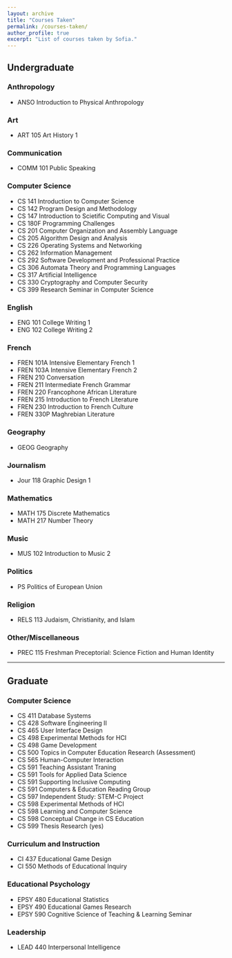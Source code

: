 ```yaml
---
layout: archive
title: "Courses Taken"
permalink: /courses-taken/
author_profile: true
excerpt: "List of courses taken by Sofia."
---
```



## Undergraduate

### Anthropology
* ANSO Introduction to Physical Anthropology

### Art
* ART 105 Art History 1

### Communication
* COMM 101 Public Speaking

### Computer Science
* CS 141 Introduction to Computer Science 
* CS 142 Program Design and Methodology 
* CS 147 Introduction to Scietific Computing and Visual 
* CS 180F Programming Challenges 
* CS 201 Computer Organization and Assembly Language
* CS 205 Algorithm Design and Analysis 
* CS 226 Operating Systems and Networking
* CS 262 Information Management
* CS 292 Software Development and Professional Practice
* CS 306 Automata Theory and Programming Languages
* CS 317 Artificial Intelligence 
* CS 330 Cryptography and Computer Security
* CS 399 Research Seminar in Computer Science

### English
* ENG 101 College Writing 1
* ENG 102 College Writing 2

### French
* FREN 101A Intensive Elementary French 1
* FREN 103A Intensive Elementary French 2
* FREN 210 Conversation
* FREN 211 Intermediate French Grammar
* FREN 220 Francophone African Literature
* FREN 215 Introduction to French Literature
* FREN 230 Introduction to French Culture
* FREN 330P Maghrebian Literature

### Geography
* GEOG Geography

### Journalism
* Jour 118 Graphic Design 1

### Mathematics
* MATH 175 Discrete Mathematics
* MATH 217 Number Theory

### Music
* MUS 102 Introduction to Music 2

### Politics
* PS Politics of European Union

### Religion
* RELS 113 Judaism, Christianity, and Islam

### Other/Miscellaneous 
* PREC 115 Freshman Preceptorial: Science Fiction and Human Identity



---

## Graduate

### Computer Science
* CS 411 Database Systems
* CS 428 Software Engineering II
* CS 465 User Interface Design 
* CS 498 Experimental Methods for HCI
* CS 498 Game Development
* CS 500 Topics in Computer Education Research (Assessment)
* CS 565 Human-Computer Interaction
* CS 591 Teaching Assistant Traning
* CS 591 Tools for Applied Data Science 
* CS 591 Supporting Inclusive Computing
* CS 591 Computers & Education Reading Group
* CS 597 Independent Study: STEM-C Project
* CS 598 Experimental Methods of HCI
* CS 598 Learning and Computer Science
* CS 598 Conceptual Change in CS Education
* CS 599 Thesis Research (yes)

### Curriculum and Instruction
* CI 437 Educational Game Design
* CI 550 Methods of Educational Inquiry

### Educational Psychology
* EPSY 480 Educational Statistics
* EPSY 490 Educational Games Research
* EPSY 590 Cognitive Science of Teaching & Learning Seminar

### Leadership
* LEAD 440 Interpersonal Intelligence